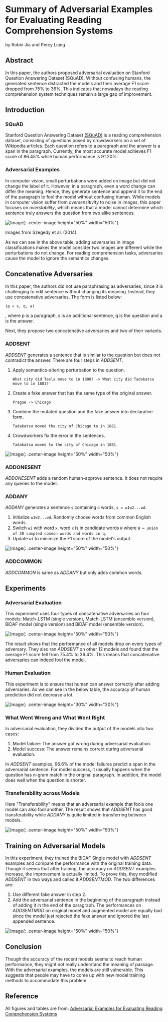 # Summary of Adversarial Examples for Evaluating Reading Comprehension Systems
 by Robin Jia and Percy Liang

## Abstract
In this paper, the authors proposed adversarial evaluation on Stanford Question Answering Dataset (SQuAD). Without confusing humans, the generated sentence distracted the models and their average F1 score dropped from 75% to 36%. This indicates that nowadays
the reading comprehension system techniques remain a large gap of improvement.

## Introduction
### SQuAD
Stanford Question Answering Dataset [(SQuAD)](https://rajpurkar.github.io/SQuAD-explorer/) is a reading comprehension dataset, consisting of questions posed by crowdworkers on a set of Wikipedia articles. Each question refers to a paragraph and the answer is a span in the paragraph. Currently, the most accurate model achieves F1 score of 86.45% while human performance is 91.20%.

### Adversarial Examples
In computer vision, small perturbations were added on image but did not change the label of it. However, in a paragraph, even a word change can differ the meaning. Hence, they generate sentence and append it to the end of the paragraph to fool the model without confusing human. While models in computer vision suffer from *oversensitivity* to noise in images, this paper focuses on *overstability*, which means that a model cannot determine which sentence truly answers the question from two alike sentences.

![Image](/examples.png){: .center-image height="50%" width="50%"}

Images from Szegedy et al. (2014).

As we can see in the above table, adding adversaries in image classifications makes the model consider two images are different while the perturbations do not change. For reading comprehension tasks, adversaries cause the model to ignore the semantics changes. 

## Concatenative Adversaries
In this paper, the authors did not use paraphrasing as adversaries, since it is challenging to edit sentence without changing its meaning. Instead, they use concatenative adversaries. The form is listed below:
```markdown
(p + s, q, a)
```
, where p is a paragraph, s is an additional sentence, q is the question and a is the answer.

Next, they propose two concatenative adversaries and two of their variants. 

### ADDSENT
*ADDSENT* generates a sentence that is similar to the question but does not contradict the answer. There are four steps in *ADDSENT*.
1.  Apply semantics-altering perturbation to the question.
    ```
    What city did Tesla move to in 1880? -> What city did Tadakatsu move to in 1881?
    ```
2.  Create a fake answer that has the same type of the original answer.
    ```
    Prague -> Chicago
    ```
3.  Combine the mutated question and the fake answer into declarative form.
    ```
    Tadakatsu moved the city of Chicago to in 1881.
    ```
4.  Crowdworkers fix the error in the sentences.
    ```
    Tadakatsu moved to the city of Chicago in 1881.
    ```

![Image](/AddSent.png){: .center-image height="50%" width="50%"}

    
### ADDONESENT
*ADDONESENT* adds a random human-approve sentence. It does not require any queries to the model. 

### ADDANY
*ADDANY* generates a sentence `s` containing `d` words, `s = w1w2...wd`.
1. Initialize `w1w2...wd`. Randomly choose words from common English words. 
2. Switch `wi` with word `x`. word `x` is in candidate words `W` where `W = union of 20 sampled common words and words in q`.
3. Update `wi` to minimize the F1 score of the model's output.

![Image](/AddAny.png){: .center-image height="50%" width="50%"}

### ADDCOMMON
*ADDCOMMON* is same as *ADDANY* but only adds common words.


## Experiments
### Adversarial Evaluation
This experiment uses four types of concatenative adversaries on four models: Match-LSTM (single version), Match-LSTM (ensemble version), BiDAF model (single version) and BiDAF model (ensemble version).

![Image](/Adversarial.png){: .center-image height="50%" width="50%"}


The result shows that the performance of all models drop on every types of adversary. They also ran *ADDSENT* on other 12 models and found that the average F1 score fell from 75.4% to 36.4%. This means that concatenative adversaries can indeed fool the model. 

### Human Evaluation
This experiment is to ensure that human can answer correctly after adding adversaries. As we can see in the below table, the accuracy of human prediction did not decrease a lot. 

![Image](/Human.png){: .center-image height="30%" width="30%"}


### What Went Wrong and What Went Right
In adversarial evaluation, they divided the output of the models into two cases:  
1. Model failure: The answer got wrong during adversarial evaluation.
2. Model success: The answer remains correct during adversarial evaluation.

In *ADDSENT* examples, 96.6% of the model failures predict a span in the adversarial sentence. For model success, it usually happens when the question has n-gram match in the original paragraph. In addition, the model does well when the question is shorter. 

### Transferability across Models
Here "Transferability" means that an adversarial example that fools one model can also fool another. The result shows that *ADDSENT* has good transferability while *ADDANY* is quite limited in transferring between models. 

![Image](/Transferability.png){: .center-image height="50%" width="50%"}


## Training on Adversarial Models
In this experiment, they trained the BiDAF Single model with *ADDSENT* examples and compare the performance with the original training data. Though it seems that after training, the accuracy on *ADDSENT* examples increase, the improvement is actually limited. To prove this, they modified *ADDSENT* in two ways and called it *ADDSENTMOD*. The two differences are:
1. Use different fake answer in step 2. 
2. Add the adversarial sentence in the beginning of the paragraph instead of adding it in the end of the paragraph.
The performances on *ADDSENTMOD* on original model and augmented model are equally bad since the model just rejected the fake answer and ignored the last appended sentence.

![Image](/Training_on_Adversarial_Examples.png){: .center-image height="50%" width="50%"}

## Conclusion
Though the accuracy of the recent models seems to reach human performance, they might not really understand the meaning of passage. With the adversarial examples, the models are still vulnerable. This suggests that people may have to come up with new model training methods to accommodate this problem.

## Reference
All figures and tables are from:
[Adversarial Examples for Evaluating Reading Comprehension Systems](http://aclweb.org/anthology/D17-1214) 

